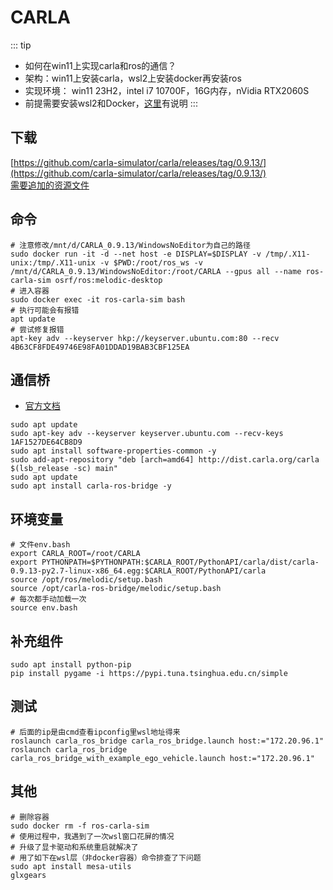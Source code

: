 # CARLA
::: tip
* 如何在win11上实现carla和ros的通信？
* 架构：win11上安装carla，wsl2上安装docker再安装ros
* 实现环境： win11 23H2，intel i7 10700F，16G内存，nVidia RTX2060S
* 前提需要安装wsl2和Docker，[这里](../wsl2/index.md)有说明
:::

## 下载
[https://github.com/carla-simulator/carla/releases/tag/0.9.13/](https://github.com/carla-simulator/carla/releases/tag/0.9.13/)<br/>
[需要追加的资源文件](https://www.alipan.com/s/cLZTdbgPGU8)

## 命令
```shell:no-line-numbers
# 注意修改/mnt/d/CARLA_0.9.13/WindowsNoEditor为自己的路径
sudo docker run -it -d --net host -e DISPLAY=$DISPLAY -v /tmp/.X11-unix:/tmp/.X11-unix -v $PWD:/root/ros_ws -v /mnt/d/CARLA_0.9.13/WindowsNoEditor:/root/CARLA --gpus all --name ros-carla-sim osrf/ros:melodic-desktop
# 进入容器
sudo docker exec -it ros-carla-sim bash
# 执行可能会有报错
apt update
# 尝试修复报错
apt-key adv --keyserver hkp://keyserver.ubuntu.com:80 --recv 4B63CF8FDE49746E98FA01DDAD19BAB3CBF125EA
```

## 通信桥
* [官方文档](https://carla.readthedocs.io/projects/ros-bridge/en/latest/ros_installation_ros1/)
```shell:no-line-numbers
sudo apt update
sudo apt-key adv --keyserver keyserver.ubuntu.com --recv-keys 1AF1527DE64CB8D9
sudo apt install software-properties-common -y
sudo add-apt-repository "deb [arch=amd64] http://dist.carla.org/carla $(lsb_release -sc) main"
sudo apt update
sudo apt install carla-ros-bridge -y
```

## 环境变量
```shell:no-line-numbers
# 文件env.bash
export CARLA_ROOT=/root/CARLA
export PYTHONPATH=$PYTHONPATH:$CARLA_ROOT/PythonAPI/carla/dist/carla-0.9.13-py2.7-linux-x86_64.egg:$CARLA_ROOT/PythonAPI/carla
source /opt/ros/melodic/setup.bash
source /opt/carla-ros-bridge/melodic/setup.bash
# 每次都手动加载一次
source env.bash
```

## 补充组件
```shell:no-line-numbers
sudo apt install python-pip
pip install pygame -i https://pypi.tuna.tsinghua.edu.cn/simple
```

## 测试
```shell:no-line-numbers
# 后面的ip是由cmd查看ipconfig里wsl地址得来
roslaunch carla_ros_bridge carla_ros_bridge.launch host:="172.20.96.1"
roslaunch carla_ros_bridge carla_ros_bridge_with_example_ego_vehicle.launch host:="172.20.96.1"
```

## 其他
```shell:no-line-numbers
# 删除容器
sudo docker rm -f ros-carla-sim
# 使用过程中，我遇到了一次wsl窗口花屏的情况
# 升级了显卡驱动和系统重启就解决了
# 用了如下在wsl层（非docker容器）命令排查了下问题
sudo apt install mesa-utils
glxgears
```

